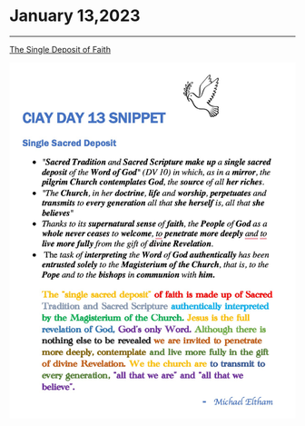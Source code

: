 # January 13,2023
---

[The Single Deposit of Faith](https://youtu.be/9FJCprViVq0)

![Day 13 Snippet](https://github.com/fernal73/CIAY/blob/main/Day13Snippet.jpg?raw=true)
